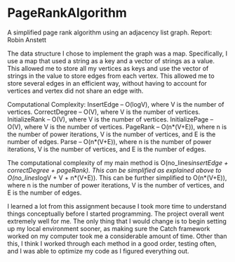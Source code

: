 # PageRankAlgorithm
A simplified page rank algorithm using an adjacency list graph.
Report: Robin Anstett 

The data structure I chose to implement the graph was a map. Specifically, I use a map that used a string as a key and a vector of strings as a value. This allowed me to store all my vertices as keys and use the vector of strings in the value to store edges from each vertex. This allowed me to store several edges in an efficient way, without having to account for vertices and vertex did not share an edge with. 

Computational Complexity: 
InsertEdge – O(logV), where V is the number of vertices. 
CorrectDegree – O(V), where V is the number of vertices. 
InitializeRank – O(V), where V is the number of vertices. 
InitializePage – O(V), where V is the number of vertices. 
PageRank – O(n*(V+E)), where n is the number of power iterations, V is the number of vertices, and E is the number of edges. 
Parse – O(n*(V+E)), where n is the number of power iterations, V is the number of vertices, and E is the number of edges. 

The computational complexity of my main method is O(no_lines*insertEdge + correctDegree + pageRank). This can be simplified as explained above to O(no_lines*logV + V + n*(V+E)). This can be further simplified to O(n*(V+E)), where n is the number of power iterations, V is the number of vertices, and E is the number of edges. 

I learned a lot from this assignment because I took more time to understand things conceptually before I started programming. The project overall went extremely well for me. The only thing that I would change is to begin setting up my local environment sooner, as making sure the Catch framework worked on my computer took me a considerable amount of time. Other than this, I think I worked through each method in a good order, testing often, and I was able to optimize my code as I figured everything out. 
